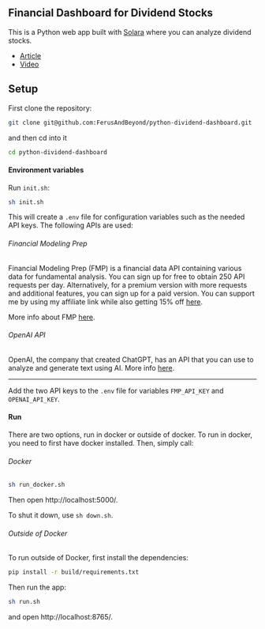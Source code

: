 ## Financial Dashboard for Dividend Stocks

This is a Python web app built with [Solara](https://github.com/widgetti/solara) where you can analyze dividend stocks. 

* [Article](https://medium.com/@dreamferus/creating-financial-dashboards-in-python-with-solara-70c82f39391d?sk=2552f997f26ae15528b4491c7c1bb6ba)
* [Video](https://www.youtube.com/watch?v=0DzHakZImvU)

## Setup

First clone the repository:

```bash
git clone git@github.com:FerusAndBeyond/python-dividend-dashboard.git
```
 
and then cd into it
 
```bash
cd python-dividend-dashboard
```

#### Environment variables

Run `init.sh`:

```bash
sh init.sh
```

This will create a `.env` file for configuration variables such as the needed API keys. The following APIs are used:

###### Financial Modeling Prep

Financial Modeling Prep (FMP) is a financial data API containing various data for fundamental analysis. You can sign up for free to obtain 250 API requests per day. Alternatively, for a premium version with more requests and additional features, you can sign up for a paid version. You can support me by using my affiliate link while also getting 15% off [here](https://utm.guru/uggRv). 

More info about FMP [here](https://site.financialmodelingprep.com/developer/docs).

###### OpenAI API

OpenAI, the company that created ChatGPT, has an API that you can use to analyze and generate text using AI. More info [here](https://platform.openai.com/docs/overview).

---

Add the two API keys to the `.env` file for variables `FMP_API_KEY` and `OPENAI_API_KEY`.

#### Run

There are two options, run in docker or outside of docker. To run in docker, you need to first have docker installed. Then, simply call:

###### Docker

```bash
sh run_docker.sh
```

Then open http://localhost:5000/.

To shut it down, use `sh down.sh`.

###### Outside of Docker

To run outside of Docker, first install the dependencies:

```bash
pip install -r build/requirements.txt
```

Then run the app:

```bash
sh run.sh
```

and open http://localhost:8765/.